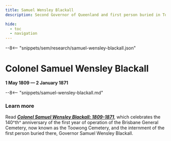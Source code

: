 ```yaml
---
title: Samuel Wensley Blackall
description: Second Governor of Queenland and first person buried in Toowong Cemetery

hide:
  - toc
  - navigation
---
```


--8<-- "snippets/sem/research/samuel-wensley-blackall.json"


# Colonel Samuel Wensley Blackall 

**1 May 1809 — 2 January 1871**

--8<-- "snippets/samuel-wensley-blackall.md"

### Learn more 

Read ***[Colonel Samuel Wensley Blackall: 1809-1871](../assets/guides/samuel-blackall.pdf)***, which celebrates the 140^th^ anniversary of the first year of operation of the Brisbane General Cemetery, now known as the Toowong Cemetery, and the internment of the first person buried there, Governor Samuel Wensley Blackall.
